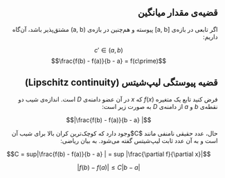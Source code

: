 <div dir="rtl">

## قضیه‌ی مقدار میانگین

 اگر تابعی در بازه‌ی [a, b] پیوسته و هم‌چنین در بازه‌ی (a, b) مشتق‌پذیر باشد، آن‌گاه داریم:
</div>

$$c\prime \in (a, b) $$
$$\frac{f(b) - f(a)}{b - a} = f(c\prime)$$

<div dir="rtl">

## قضیه پیوستگی لیپ‌شیتس (Lipschitz continuity)

فرض کنید تابع یک متغیره $(f(x$ که $x$ در آن عضو دامنه‌ی $D$ است. اندازه‌ی شیب دو نقطه‌ی $b$ و $a$ از دامنه‌ی $D$ به صورت زیر است:
</div>

$$|\frac{f(b) - f(a)}{b - a}
|$$

<div dir="rtl">
حال، عدد حقیقی نامنفی مانند $C$وجود دارد که کوچک‌ترین کران بالا برای شیب آن است و به آن عدد ثابت لیپ‌شیتس گفته می‌شود.  به بیان ریاضی:
</div>

$$C = sup|\frac{f(b) - f(a)}{b - a}
| = sup |\frac{\partial f}{\partial x}|$$

$$ |f(b) - f(a)| \leq C |b - a|$$
